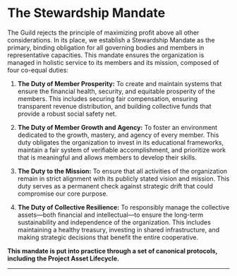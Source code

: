 # The Stewardship Mandate

The Guild rejects the principle of maximizing profit above all other considerations. In its place, we establish a Stewardship Mandate as the primary, binding obligation for all governing bodies and members in representative capacities. This mandate ensures the organization is managed in holistic service to its members and its mission, composed of four co-equal duties:


1.  **The Duty of Member Prosperity:**
To create and maintain systems that ensure the financial health, security, and equitable prosperity of the members. This includes securing fair compensation, ensuring transparent revenue distribution, and building collective funds that provide a robust social safety net.

2.  **The Duty of Member Growth and Agency:**
To foster an environment dedicated to the growth, mastery, and agency of every member. This duty obligates the organization to invest in its educational frameworks, maintain a fair system of verifiable accomplishment, and prioritize work that is meaningful and allows members to develop their skills.

3.  **The Duty to the Mission:**
To ensure that all activities of the organization remain in strict alignment with its publicly stated vision and mission. This duty serves as a permanent check against strategic drift that could compromise our core purpose.

4.  **The Duty of Collective Resilience:**
To responsibly manage the collective assets—both financial and intellectual—to ensure the long-term sustainability and independence of the organization. This includes maintaining a healthy treasury, investing in shared infrastructure, and making strategic decisions that benefit the entire cooperative.

**This mandate is put into practice through a set of canonical protocols, including the Project Asset Lifecycle.**

---